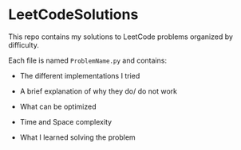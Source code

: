 # LeetCodeSolutions

This repo contains my solutions to LeetCode problems organized by difficulty.

Each file is named `ProblemName.py` and contains:

- The different implementations I tried

- A brief explanation of why they do/ do not work

- What can be optimized

- Time and Space complexity

- What I learned solving the problem

